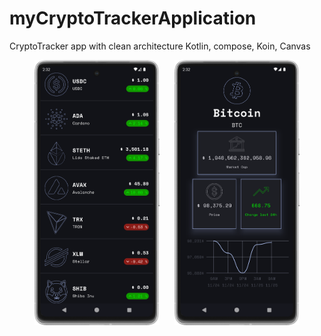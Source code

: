 # myCryptoTrackerApplication
CryptoTracker app with clean architecture
Kotlin, compose, Koin, Canvas

<p align="center">
  <img src="https://github.com/amirdorri/myCryptoTracker/blob/master/app/src/main/res/drawable/first.png" alt="First Image" width="200" style="margin-right: 20px;"/>
  <img src="https://github.com/amirdorri/myCryptoTracker/blob/master/app/src/main/res/drawable/second.png" alt="Second Image" width="200"/>

